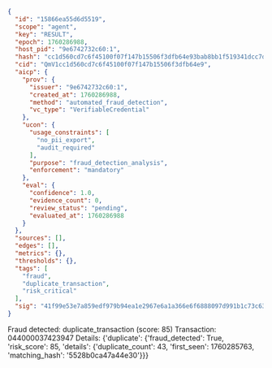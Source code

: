```json
{
  "id": "15866ea55d6d5519",
  "scope": "agent",
  "key": "RESULT",
  "epoch": 1760286988,
  "host_pid": "9e6742732c60:1",
  "hash": "cc1d560cd7c6f45100f07f147b15506f3dfb64e93bab8bb1f519341dcc7d9dd3",
  "cid": "QmV1cc1d560cd7c6f45100f07f147b15506f3dfb64e9",
  "aicp": {
    "prov": {
      "issuer": "9e6742732c60:1",
      "created_at": 1760286988,
      "method": "automated_fraud_detection",
      "vc_type": "VerifiableCredential"
    },
    "ucon": {
      "usage_constraints": [
        "no_pii_export",
        "audit_required"
      ],
      "purpose": "fraud_detection_analysis",
      "enforcement": "mandatory"
    },
    "eval": {
      "confidence": 1.0,
      "evidence_count": 0,
      "review_status": "pending",
      "evaluated_at": 1760286988
    }
  },
  "sources": [],
  "edges": [],
  "metrics": {},
  "thresholds": {},
  "tags": [
    "fraud",
    "duplicate_transaction",
    "risk_critical"
  ],
  "sig": "41f99e53e7a859edf979b94ea1e2967e6a1a366e6f6888097d991b1c73c63183"
}
```

Fraud detected: duplicate_transaction (score: 85)
Transaction: 044000037423947
Details: {'duplicate': {'fraud_detected': True, 'risk_score': 85, 'details': {'duplicate_count': 43, 'first_seen': 1760285763, 'matching_hash': '5528b0ca47a44e30'}}}